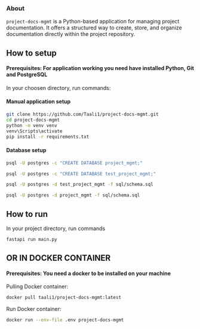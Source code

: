 ### About
`project-docs-mgmt` is a Python-based application for managing project documentation. It offers a structured way to create, store, and organize documentation directly within the project repository.


## How to setup
#### Prerequisites: For application working you need have installed Python, Git and PostgreSQL

In your choosen directory, run commands:

#### Manual application setup
```bash
git clone https://github.com/Taali1/project-docs-mgmt.git
cd project-docs-mgmt
python -m venv venv
venv\Scripts\activate
pip install -r requirements.txt
```

#### Database setup
```bash
psql -U postgres -c "CREATE DATABASE project_mgmt;"
```
```bash
psql -U postgres -c "CREATE DATABASE test_project_mgmt;"
```
```bash
psql -U postgres -d test_project_mgmt -f sql/schema.sql
```
```bash
psql -U postgres -d project_mgmt -f sql/schema.sql
```


## How to run
In your project directory, run commands
```bash
fastapi run main.py
```

## OR IN DOCKER CONTAINER
#### Prerequisites: You need a docker to be installed on your machine
Pulling Docker container:
```bash
docker pull taali1/project-docs-mgmt:latest
```
Run Docker container:
```bash
docker run --env-file .env project-docs-mgmt
```
